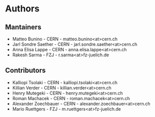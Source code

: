 # Authors

## Mantainers

- Matteo Bunino - CERN - matteo.bunino\<at\>cern.ch
- Jarl Sondre Saether - CERN - jarl.sondre.saether\<at\>cern.ch
- Anna Elisa Lappe - CERN - anna.elisa.lappe\<at\>cern.ch
- Rakesh Sarma - FZJ - r.sarma\<at\>fz-juelich.de

## Contributors

- Kalliopi Tsolaki - CERN - kalliopi.tsolaki\<at\>cern.ch
- Killian Verder - CERN - killian.verder\<at\>cern.ch
- Henry Mutegeki - CERN - henry.mutegeki\<at\>cern.ch
- Roman Machacek - CERN - roman.machacek\<at\>cern.ch
- Alexander Zoechbauer - CERN - alexander.zoechbauer\<at\>cern.ch
- Mario Ruettgers - FZJ - m.ruettgers\<at\>fz-juelich.de
